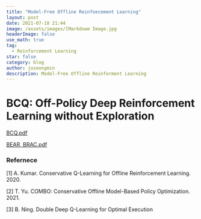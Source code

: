 ```yaml
---
title: "Model-Free Offline Reinfoecement Learning"
layout: post
date: 2021-07-18 21:44
image: /assets/images/[Markdowm Image.jpg
headerImage: false
use_math: true
tag:
  - Reinforcement Learning
star: false
category: blog
author: joseongmin
description: Model-Free Offline Reinforment Learning
---
```


# BCQ: Off-Policy Deep Reinforcement Learning without Exploration

[BCQ.pdf](https://github.com/seongmin-Jo/seongmin-Jo.github.io/files/7025597/BCQ.pdf)

[BEAR, BRAC.pdf](https://github.com/seongmin-Jo/seongmin-Jo.github.io/files/7025598/BEAR.BRAC.pdf)

### Refernece

[1] A. Kumar. Conservative Q-Learning for Offline Reinforcement Learning. 2020.

[2] T. Yu. COMBO: Conservative Offline Model-Based Policy Optimization. 2021.

[3] B. Ning. Double Deep Q-Learning for Optimal Execution
